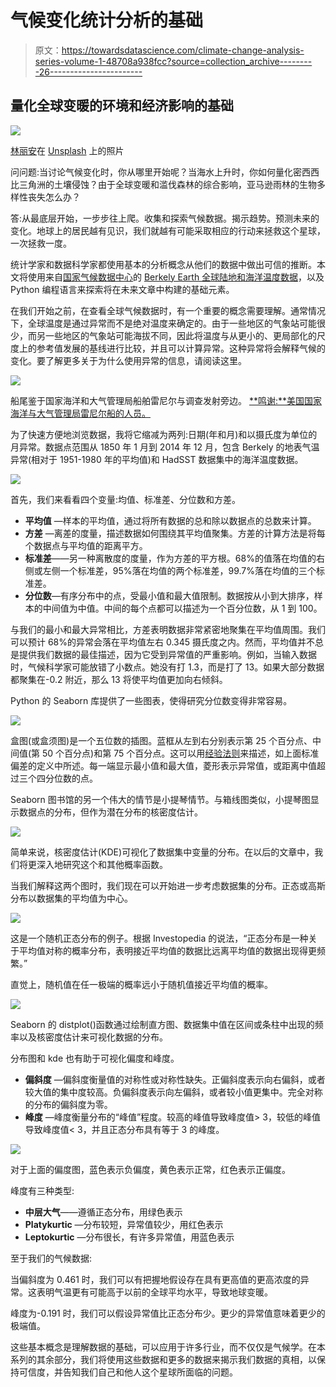 # 气候变化统计分析的基础

> 原文：<https://towardsdatascience.com/climate-change-analysis-series-volume-1-48708a938fcc?source=collection_archive---------26----------------------->

## 量化全球变暖的环境和经济影响的基础

![](img/cda9ef6da74ee85e99a43443adca1c31.png)

[林丽安](https://unsplash.com/@li_anlim?utm_source=unsplash&utm_medium=referral&utm_content=creditCopyText)在 [Unsplash](https://unsplash.com/s/photos/climate?utm_source=unsplash&utm_medium=referral&utm_content=creditCopyText) 上的照片

问问题:当讨论气候变化时，你从哪里开始呢？当海水上升时，你如何量化密西西比三角洲的土壤侵蚀？由于全球变暖和滥伐森林的综合影响，亚马逊雨林的生物多样性丧失怎么办？

答:从最底层开始，一步步往上爬。收集和探索气候数据。揭示趋势。预测未来的变化。地球上的居民越有见识，我们就越有可能采取相应的行动来拯救这个星球，一次拯救一度。

统计学家和数据科学家都使用基本的分析概念从他们的数据中做出可信的推断。本文将使用来自[国家气候数据中心](https://www.ncdc.noaa.gov/)的 [Berkely Earth 全球陆地和海洋温度数据](http://berkeleyearth.lbl.gov/auto/Global/Land_and_Ocean_complete.txt)，以及 Python 编程语言来探索将在未来文章中构建的基础元素。

在我们开始之前，在查看全球气候数据时，有一个重要的概念需要理解。通常情况下，全球温度是通过异常而不是绝对温度来确定的。由于一些地区的气象站可能很少，而另一些地区的气象站可能海拔不同，因此将温度与从更小的、更局部化的尺度上的参考值发展的基线进行比较，并且可以计算异常。这种异常将会解释气候的变化。要了解更多关于为什么使用异常的信息，请阅读这里。

![](img/d52a13fec92c990e736f5d9f48f5140a.png)

船尾鉴于国家海洋和大气管理局船舶雷尼尔与调查发射旁边。 [**鸣谢:**美国国家海洋与大气管理局雷尼尔船的人员。](https://photolib.noaa.gov/Collections/Sailing-For-Science/Other/emodule/574/eitem/16823)

为了快速方便地浏览数据，我将它缩减为两列:日期(年和月)和以摄氏度为单位的月异常。数据点范围从 1850 年 1 月到 2014 年 12 月，包含 Berkely 的地表气温异常(相对于 1951-1980 年的平均值)和 HadSST 数据集中的海洋温度数据。

![](img/fcde13eadb93c683f318e701b86bd5ad.png)

首先，我们来看看四个变量:均值、标准差、分位数和方差。

*   **平均值** —样本的平均值，通过将所有数据的总和除以数据点的总数来计算。
*   **方差** —离差的度量，描述数据如何围绕其平均值聚集。方差的计算方法是将每个数据点与平均值的距离平方。
*   **标准差**——另一种离散度的度量，作为方差的平方根。68%的值落在均值的右侧或左侧一个标准差，95%落在均值的两个标准差，99.7%落在均值的三个标准差。
*   **分位数**—有序分布中的点，受最小值和最大值限制。数据按从小到大排序，样本的中间值为中值。中间的每个点都可以描述为一个百分位数，从 1 到 100。

与我们的最小和最大异常相比，方差表明数据非常紧密地聚集在平均值周围。我们可以预计 68%的异常会落在平均值左右 0.345 摄氏度之内。然而，平均值并不总是提供我们数据的最佳描述，因为它受到异常值的严重影响。例如，当输入数据时，气候科学家可能放错了小数点。她没有打 1.3，而是打了 13。如果大部分数据都聚集在-0.2 附近，那么 13 将使平均值更加向右倾斜。

Python 的 Seaborn 库提供了一些图表，使得研究分位数变得非常容易。

![](img/5450171ecb40a7bacc3a0d04779743bd.png)

盒图(或盒须图)是一个五位数的插图。蓝框从左到右分别表示第 25 个百分点、中间值(第 50 个百分点)和第 75 个百分点。这可以用[经验法则](https://www.statisticshowto.datasciencecentral.com/empirical-rule-2/)来描述，如上面标准偏差的定义中所述。每一端显示最小值和最大值，菱形表示异常值，或距离中值超过三个四分位数的点。

Seaborn 图书馆的另一个伟大的情节是小提琴情节。与箱线图类似，小提琴图显示数据点的分布，但作为潜在分布的核密度估计。

![](img/3c2f71f31a810355b12a950e5fabce6a.png)

简单来说，核密度估计(KDE)可视化了数据集中变量的分布。在以后的文章中，我们将更深入地研究这个和其他概率函数。

当我们解释这两个图时，我们现在可以开始进一步考虑数据集的分布。正态或高斯分布以数据集的平均值为中心。

![](img/2275aaa7076270252d2249ab2c4efb11.png)

这是一个随机正态分布的例子。根据 Investopedia 的说法，“正态分布是一种关于平均值对称的概率分布，表明接近平均值的数据比远离平均值的数据出现得更频繁。”

直觉上，随机值在任一极端的概率远小于随机值接近平均值的概率。

![](img/1e1b36c98f8aa12e1dc78084369a1d08.png)

Seaborn 的 distplot()函数通过绘制直方图、数据集中值在区间或条柱中出现的频率以及核密度估计来可视化数据的分布。

分布图和 kde 也有助于可视化偏度和峰度。

*   **偏斜度** —偏斜度衡量值的对称性或对称性缺失。正偏斜度表示向右偏斜，或者较大值的集中度较高。负偏斜度表示向左偏斜，或者较小值更集中。完全对称的分布的偏斜度为零。
*   **峰度** —峰度衡量分布的“峰值”程度。较高的峰值导致峰度值> 3，较低的峰值导致峰度值< 3，并且正态分布具有等于 3 的峰度。

![](img/89b6ecec22baf4803a2eae0c10278011.png)

对于上面的偏度图，蓝色表示负偏度，黄色表示正常，红色表示正偏度。

峰度有三种类型:

*   **中层大气**——遵循正态分布，用绿色表示
*   **Platykurtic** —分布较短，异常值较少，用红色表示
*   **Leptokurtic** —分布很长，有许多异常值，用蓝色表示

至于我们的气候数据:

当偏斜度为 0.461 时，我们可以有把握地假设存在具有更高值的更高浓度的异常。这表明气温更有可能高于以前的全球平均水平，导致地球变暖。

峰度为-0.191 时，我们可以假设异常值比正态分布少。更少的异常值意味着更少的极端值。

这些基本概念是理解数据的基础，可以应用于许多行业，而不仅仅是气候学。在本系列的其余部分，我们将使用这些数据和更多的数据来揭示我们数据的真相，以保持可信度，并告知我们自己和他人这个星球所面临的问题。